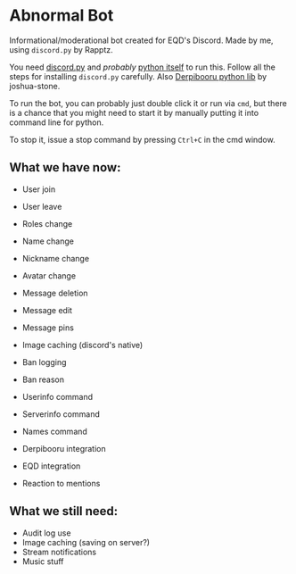 # Abnormal Bot
Informational/moderational bot created for EQD's Discord. Made by me, using `discord.py` by Rapptz.

You need [discord.py](https://github.com/Rapptz/discord.py) and *probably* [python itself](https://www.python.org/downloads/) to run this.
Follow all the steps for installing `discord.py` carefully. Also [Derpibooru python lib](https://github.com/joshua-stone/DerPyBooru) by joshua-stone.

To run the bot, you can probably just double click it or run via `cmd`, but there is a chance that you might need to start it by manually putting it into command line for python.

To stop it, issue a stop command by pressing `Ctrl+C` in the cmd window.

## What we have now:
- User join
- User leave
- Roles change
- Name change
- Nickname change
- Avatar change

- Message deletion
- Message edit
- Message pins
- Image caching (discord's native)

- Ban logging
- Ban reason
- Userinfo command
- Serverinfo command
- Names command

- Derpibooru integration
- EQD integration
- Reaction to mentions

## What we still need:
- Audit log use
- Image caching (saving on server?)
- Stream notifications
- Music stuff
